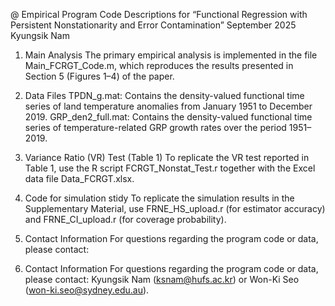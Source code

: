 @ Empirical Program Code Descriptions for “Functional Regression with Persistent Nonstationarity and Error Contamination”
                                                                                                                                                   September 2025
                                                                                                                                                      Kyungsik Nam

1. Main Analysis
The primary empirical analysis is implemented in the file Main_FCRGT_Code.m, which reproduces the results presented in Section 5 (Figures 1–4) of the paper.

2. Data Files
TPDN_g.mat: Contains the density-valued functional time series of land temperature anomalies from January 1951 to December 2019.
GRP_den2_full.mat: Contains the density-valued functional time series of temperature-related GRP growth rates over the period 1951–2019.

3. Variance Ratio (VR) Test (Table 1)
To replicate the VR test reported in Table 1, use the R script FCRGT_Nonstat_Test.r together with the Excel data file Data_FCRGT.xlsx.

4. Code for simulation stidy
To replicate the simulation results in the Supplementary Material, use FRNE_HS_upload.r (for estimator accuracy) and FRNE_CI_upload.r (for coverage probability). 

5. Contact Information
For questions regarding the program code or data, please contact:

6. Contact Information
For questions regarding the program code or data, please contact: Kyungsik Nam (ksnam@hufs.ac.kr) or Won-Ki Seo (won-ki.seo@sydney.edu.au).
